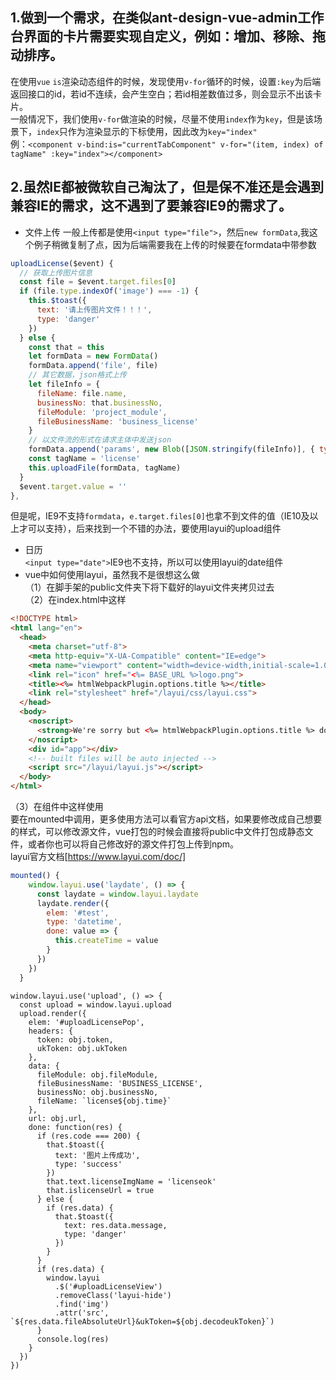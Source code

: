## 1.做到一个需求，在类似ant-design-vue-admin工作台界面的卡片需要实现自定义，例如：增加、移除、拖动排序。
在使用`vue` `is`渲染动态组件的时候，发现使用`v-for`循环的时候，设置`:key`为后端返回接口的id，若id不连续，会产生空白；若id相差数值过多，则会显示不出该卡片。  
一般情况下，我们使用`v-for`做渲染的时候，尽量不使用`index`作为`key`，但是该场景下，`index`只作为渲染显示的下标使用，因此改为`key="index"`  
例：`<component v-bind:is="currentTabComponent" v-for="(item, index) of tagName" :key="index"></component>`
## 2.虽然IE都被微软自己淘汰了，但是保不准还是会遇到兼容IE的需求，这不遇到了要兼容IE9的需求了。  
* 文件上传
一般上传都是使用`<input type="file">`，然后`new formData`,我这个例子稍微复制了点，因为后端需要我在上传的时候要在formdata中带参数  
```javascript
uploadLicense($event) {
  // 获取上传图片信息
  const file = $event.target.files[0]
  if (file.type.indexOf('image') === -1) {
    this.$toast({
      text: '请上传图片文件！！！',
      type: 'danger'
    })
  } else {
    const that = this
    let formData = new FormData()
    formData.append('file', file)
    // 其它数据，json格式上传
    let fileInfo = {
      fileName: file.name,
      businessNo: that.businessNo,
      fileModule: 'project_module',
      fileBusinessName: 'business_license'
    }
    // 以文件流的形式在请求主体中发送json
    formData.append('params', new Blob([JSON.stringify(fileInfo)], { type: 'application/json' }))
    const tagName = 'license'
    this.uploadFile(formData, tagName)
  }
  $event.target.value = ''
},
```
但是呢，IE9不支持`formdata`，`e.target.files[0]`也拿不到文件的值（IE10及以上才可以支持），后来找到一个不错的办法，要使用layui的upload组件
* 日历  
`<input type="date">`IE9也不支持，所以可以使用layui的date组件  
* vue中如何使用layui，虽然我不是很想这么做  
（1）在脚手架的public文件夹下将下载好的layui文件夹拷贝过去  
（2）在index.html中这样  
``` html
<!DOCTYPE html>
<html lang="en">
  <head>
    <meta charset="utf-8">
    <meta http-equiv="X-UA-Compatible" content="IE=edge">
    <meta name="viewport" content="width=device-width,initial-scale=1.0">
    <link rel="icon" href="<%= BASE_URL %>logo.png">
    <title><%= htmlWebpackPlugin.options.title %></title>
    <link rel="stylesheet" href="/layui/css/layui.css">
  </head>
  <body>
    <noscript>
      <strong>We're sorry but <%= htmlWebpackPlugin.options.title %> doesn't work properly without JavaScript enabled. Please enable it to continue.</strong>
    </noscript>
    <div id="app"></div>
    <!-- built files will be auto injected -->
    <script src="/layui/layui.js"></script>
  </body>
</html>
```  
（3）在组件中这样使用  
要在mounted中调用，更多使用方法可以看官方api文档，如果要修改成自己想要的样式，可以修改源文件，vue打包的时候会直接将public中文件打包成静态文件，或者你也可以将自己修改好的源文件打包上传到npm。  
layui官方文档[https://www.layui.com/doc/]
```javascript
mounted() {
    window.layui.use('laydate', () => {
      const laydate = window.layui.laydate
      laydate.render({
        elem: '#test',
        type: 'datetime',
        done: value => {
          this.createTime = value
        }
      })
    })
  }
```
```
window.layui.use('upload', () => {
  const upload = window.layui.upload
  upload.render({
    elem: '#uploadLicensePop',
    headers: {
      token: obj.token,
      ukToken: obj.ukToken
    },
    data: {
      fileModule: obj.fileModule,
      fileBusinessName: 'BUSINESS_LICENSE',
      businessNo: obj.businessNo,
      fileName: `license${obj.time}`
    },
    url: obj.url,
    done: function(res) {
      if (res.code === 200) {
        that.$toast({
          text: '图片上传成功',
          type: 'success'
        })
        that.text.licenseImgName = 'licenseok'
        that.islicenseUrl = true
      } else {
        if (res.data) {
          that.$toast({
            text: res.data.message,
            type: 'danger'
          })
        }
      }
      if (res.data) {
        window.layui
          .$('#uploadLicenseView')
          .removeClass('layui-hide')
          .find('img')
          .attr('src', `${res.data.fileAbsoluteUrl}&ukToken=${obj.decodeukToken}`)
      }
      console.log(res)
    }
  })
})
```
